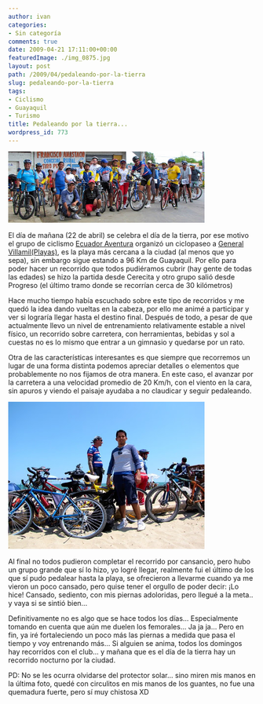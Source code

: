```yaml
---
author: ivan
categories:
- Sin categoría
comments: true
date: 2009-04-21 17:11:00+00:00
featuredImage: ./img_0875.jpg
layout: post
path: /2009/04/pedaleando-por-la-tierra
slug: pedaleando-por-la-tierra
tags:
- Ciclismo
- Guayaquil
- Turismo
title: Pedaleando por la tierra...
wordpress_id: 773
---
```


[![](./img_0875.jpg)](https://2.bp.blogspot.com/_T2UWuNJg3dQ/Se2utRupucI/AAAAAAAABdM/Cu5xB9vBZ0E/s1600-h/img_0875.jpg)

El día de mañana (22 de abril) se celebra el día de la tierra, por ese motivo el grupo de ciclismo [Ecuador Aventura](https://ecuadoraventura.org/) organizó un ciclopaseo a [General Villamil(Playas)](http://es.wikipedia.org/wiki/Cant%C3%B3n_Playas), es la playa más cercana a la ciudad (al menos que yo sepa), sin embargo sigue estando a 96 Km de Guayaquil. Por ello para poder hacer un recorrido que todos pudiéramos cubrir (hay gente de todas las edades) se hizo la partida desde Cerecita y otro grupo salió desde Progreso (el último tramo donde se recorrían cerca de 30 kilómetros)

Hace mucho tiempo había escuchado sobre este tipo de recorridos y me quedó la idea dando vueltas en la cabeza, por ello me animé a participar y ver si lograría llegar hasta el destino final. Después de todo, a pesar de que actualmente llevo un nivel de entrenamiento relativamente estable a nivel físico, un recorrido sobre carretera, con herramientas, bebidas y sol a cuestas no es lo mismo que entrar a un gimnasio y quedarse por un rato.

Otra de las características interesantes es que siempre que recorremos un lugar de una forma distinta podemos apreciar detalles o elementos que probablemente no nos fijamos de otra manera. En este caso, el avanzar por la carretera a una velocidad promedio de 20 Km/h, con el viento en la cara, sin apuros y viendo el paisaje ayudaba a no claudicar y seguir pedaleando.

[![](./img_0881.jpg)](https://2.bp.blogspot.com/_T2UWuNJg3dQ/Se2utgqoO_I/AAAAAAAABdU/799gmsJhiTU/s1600-h/img_0881.jpg)

Al final no todos pudieron completar el recorrido por cansancio, pero hubo un grupo grande que sí lo hizo, yo logré llegar, realmente fui el último de los que sí pudo pedalear hasta la playa, se ofrecieron a llevarme cuando ya me vieron un poco cansado, pero quise tener el orgullo de poder decir: ¡Lo hice! Cansado, sediento, con mis piernas adoloridas, pero llegué a la meta.. y vaya si se sintió bien...

Definitivamente no es algo que se hace todos los días... Especialmente tomando en cuenta que aún me duelen los femorales... Ja ja ja... Pero en fin, ya iré fortaleciendo un poco más las piernas a medida que pasa el tiempo y voy entrenando más... Si alguien se anima, todos los domingos hay recorridos con el club... y mañana que es el día de la tierra hay un recorrido nocturno por la ciudad.

PD: No se les ocurra olvidarse del protector solar... sino miren mis manos en la última foto, quedé con circulitos en mis manos de los guantes, no fue una quemadura fuerte, pero sí muy chistosa XD
